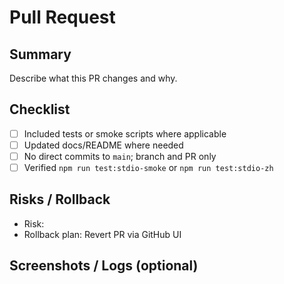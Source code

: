 # Pull Request

## Summary

Describe what this PR changes and why.

## Checklist

- [ ] Included tests or smoke scripts where applicable
- [ ] Updated docs/README where needed
- [ ] No direct commits to `main`; branch and PR only
- [ ] Verified `npm run test:stdio-smoke` or `npm run test:stdio-zh`

## Risks / Rollback

- Risk: 
- Rollback plan: Revert PR via GitHub UI

## Screenshots / Logs (optional)